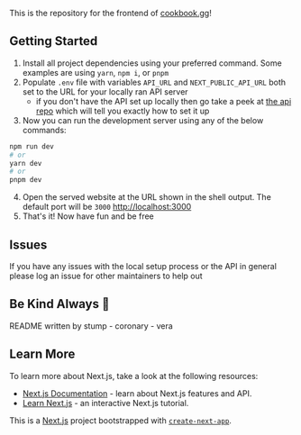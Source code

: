 This is the repository for the frontend of [cookbook.gg](https://cookbook.gg)!
## Getting Started
1. Install all project dependencies using your preferred command. Some examples are using `yarn`, `npm i`, or `pnpm`
2. Populate `.env` file with variables `API_URL` and `NEXT_PUBLIC_API_URL` both set to the URL for your locally ran API server
    - if you don't have the API set up locally then go take a peek at [the api repo](https://github.com/CookbookGG/api) which will tell you exactly how to set it up
3. Now you can run the development server using any of the below commands:
```bash
npm run dev
# or
yarn dev
# or
pnpm dev
```
4. Open the served website at the URL shown in the shell output. The default port will be `3000` [http://localhost:3000](http://localhost:3000)
5. That's it! Now have fun and be free

## Issues
If you have any issues with the local setup process or the API in general please log an issue for other maintainers to help out

## Be Kind Always :green_heart:
README written by stump - coronary - vera

## Learn More

To learn more about Next.js, take a look at the following resources:

- [Next.js Documentation](https://nextjs.org/docs) - learn about Next.js features and API.
- [Learn Next.js](https://nextjs.org/learn) - an interactive Next.js tutorial.


This is a [Next.js](https://nextjs.org/) project bootstrapped with [`create-next-app`](https://github.com/vercel/next.js/tree/canary/packages/create-next-app).

